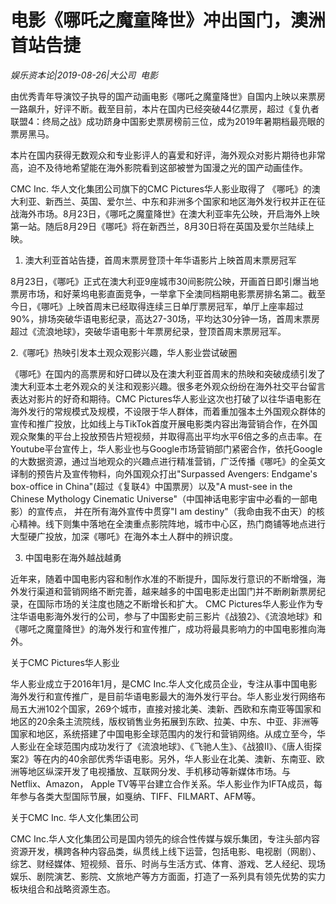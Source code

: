 # 电影《哪吒之魔童降世》冲出国门，澳洲首站告捷

*娱乐资本论|2019-08-26|大公司 
                                                电影*

由优秀青年导演饺子执导的国产动画电影《哪吒之魔童降世》自国内上映以来票房一路飙升，好评不断。截至目前，本片在国内已经突破44亿票房，超过《复仇者联盟4：终局之战》成功跻身中国影史票房榜前三位，成为2019年暑期档最亮眼的票房黑马。

本片在国内获得无数观众和专业影评人的喜爱和好评，海外观众对影片期待也非常高，迫不及待地希望能在海外影院看到这部被誉为国漫之光的国产动画佳作。

CMC Inc. 华人文化集团公司旗下的CMC Pictures华人影业取得了 《哪吒》的澳大利亚、新西兰、英国、爱尔兰、中东和非洲多个国家和地区海外发行权并正在征战海外市场。8月23日，《哪吒之魔童降世》在澳大利亚率先公映，开启海外上映第一站。随后8月29日《哪吒》将在新西兰，8月30日将在英国及爱尔兰陆续上映。

1. 澳大利亚首站告捷，首周末票房登顶十年华语影片上映首周末票房冠军

8月23日，《哪吒》正式在澳大利亚9座城市30间影院公映，开画首日即引爆当地票房市场，和好莱坞电影直面竞争，一举拿下全澳同档期电影票房排名第二。截至今日，《哪吒》上映首周末已经取得连续三日单厅票房冠军，单厅上座率超过90%，排场突破华语电影纪录，高达27-30场，平均达30分钟一场，首周末票房超过《流浪地球》，突破华语电影十年票房纪录，登顶首周末票房冠军。

2.《哪吒》热映引发本土观众观影兴趣，华人影业尝试破圈

《哪吒》在国内的高票房和好口碑以及在澳大利亚首周末的热映和突破成绩引发了澳大利亚本土老外观众的关注和观影兴趣。很多老外观众纷纷在海外社交平台留言表达对影片的好奇和期待。CMC Pictures华人影业这次也打破了以往华语电影在海外发行的常规模式及规模，不设限于华人群体，而着重加强本土外国观众群体的宣传和推广投放，比如线上与TikTok首度开展电影类内容出海营销合作，在外国观众聚集的平台上投放预告片短视频，并取得高出平均水平6倍之多的点击率。在Youtube平台宣传上，华人影业也与Google市场营销部门紧密合作，依托Google的大数据资源，通过当地观众的兴趣点进行精准营销，广泛传播《哪吒》的全英文译制的预告片及宣传物料，向外国观众打出"Surpassed Avengers: Endgame's box-office in China"(超过《复联4》中国票房）以及"A must-see in the Chinese Mythology Cinematic Universe"（中国神话电影宇宙中必看的一部电影）的宣传点， 并在所有海外宣传中贯穿"I am destiny"（我命由我不由天）的核心精神。线下则集中落地在全澳重点影院阵地，城市中心区，热门商铺等地点进行大型硬广投放，加深《哪吒》在海外本土人群中的辨识度。

3. 中国电影在海外越战越勇

近年来，随着中国电影内容和制作水准的不断提升，国际发行意识的不断增强，海外发行渠道和营销网络不断完善，越来越多的中国电影走出国门并不断刷新票房纪录，在国际市场的关注度也随之不断增长和扩大。 CMC Pictures华人影业作为专注华语电影海外发行的公司，参与了中国影史前三影片《战狼2》、《流浪地球》和《哪吒之魔童降世》的海外发行和宣传推广，成功将最具影响力的中国电影推向海外。

关于CMC Pictures华人影业

华人影业成立于2016年1月，是CMC Inc.华人文化成员企业，专注从事中国电影海外发行和宣传推广，是目前华语电影最大的海外发行平台。华人影业发行网络布局五大洲102个国家，269个城市，直接对接北美、澳新、西欧和东南亚等国家和地区的20余条主流院线，版权销售业务拓展到东欧、拉美、中东、中亚、非洲等国家和地区，系统搭建了中国电影全球范围内的发行和营销网络。从成立至今，华人影业在全球范围内成功发行了《流浪地球》、《飞驰人生》、《战狼II》、《唐人街探案2》等在内的40余部优秀华语电影。另外，华人影业在北美、澳新、东南亚、欧洲等地区纵深开发了电视播放、互联网分发、手机移动等新媒体市场。与Netflix、Amazon， Apple TV等平台建立合作关系。华人影业作为IFTA成员，每年参与各类大型国际节展，如戛纳、TIFF、FILMART、AFM等。

关于CMC Inc. 华人文化集团公司

CMC Inc.华人文化集团公司是国内领先的综合性传媒与娱乐集团，专注头部内容资源开发，横跨各种内容品类，纵贯线上线下运营，包括电影、电视剧（网剧）、综艺、财经媒体、短视频、音乐、时尚与生活方式、体育、游戏、艺人经纪、现场娱乐、剧院演艺、影院、文旅地产等方方面面，打造了一系列具有领先优势的实力板块组合和战略资源生态。

